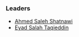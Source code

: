 ### Leaders
* [Ahmed Saleh Shatnawi](mailto:ahmed.shatnawi@owasp.org)
* [Eyad Salah Taqieddin](mailto:eyad.taqieddin@owasp.org)
